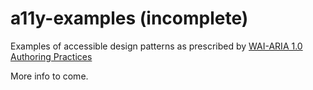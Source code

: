 
# a11y-examples (incomplete)

Examples of accessible design patterns as prescribed by [WAI-ARIA 1.0 Authoring Practices](http://www.w3.org/TR/wai-aria-practices/#aria_ex)

More info to come.